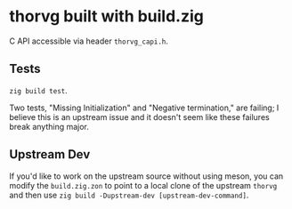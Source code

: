 # thorvg built with build.zig

C API accessible via header `thorvg_capi.h`.

## Tests

`zig build test`.

Two tests, "Missing Initialization" and "Negative termination," are failing; I believe this is
an upstream issue and it doesn't seem like these failures break anything major.

## Upstream Dev

If you'd like to work on the upstream source without using meson, you can modify the
`build.zig.zon` to point to a local clone of the upstream `thorvg` and then use
`zig build -Dupstream-dev [upstream-dev-command]`.
